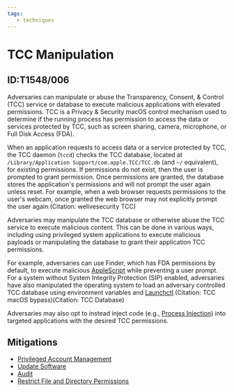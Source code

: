 ```yaml
---
tags:
   - techniques
---
```

# TCC Manipulation
## ID:T1548/006
Adversaries can manipulate or abuse the Transparency, Consent, & Control (TCC) service or database to execute malicious applications with elevated permissions. TCC is a Privacy & Security macOS control mechanism used to determine if the running process has permission to access the data or services protected by TCC, such as screen sharing, camera, microphone, or Full Disk Access (FDA).

When an application requests to access data or a service protected by TCC, the TCC daemon (`tccd`) checks the TCC database, located at `/Library/Application Support/com.apple.TCC/TCC.db` (and `~/` equivalent), for existing permissions. If permissions do not exist, then the user is prompted to grant permission. Once permissions are granted, the database stores the application's permissions and will not prompt the user again unless reset. For example, when a web browser requests permissions to the user's webcam, once granted the web browser may not explicitly prompt the user again.(Citation: welivesecurity TCC)

Adversaries may manipulate the TCC database or otherwise abuse the TCC service to execute malicious content. This can be done in various ways, including using privileged system applications to execute malicious payloads or manipulating the database to grant their application TCC permissions. 

For example, adversaries can use Finder, which has FDA permissions by default, to execute malicious [AppleScript](/mitre/techniques/T1059/002) while preventing a user prompt. For a system without System Integrity Protection (SIP) enabled, adversaries have also manipulated the operating system to load an adversary controlled TCC database using environment variables and [Launchctl](/mitre/techniques/T1569/001).(Citation: TCC macOS bypass)(Citation: TCC Database)

Adversaries may also opt to instead inject code (e.g., [Process Injection](/mitre/techniques/T1055)) into targeted applications with the desired TCC permissions.

## Mitigations
* [Privileged Account Management](/mitre/mitigations/M1026)
* [Update Software](/mitre/mitigations/M1051)
* [Audit](/mitre/mitigations/M1047)
* [Restrict File and Directory Permissions](/mitre/mitigations/M1022)
